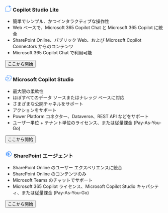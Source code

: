 <div class="lab-branches">
    <div class="lab-branch">
        <div class="lab-branch-detail">
            <h3>
      <svg xmlns="http://www.w3.org/2000/svg" width="20" height="20" viewBox="0 0 20 20" fill="none">
        <path d="M12.9457 5.63353C12.8823 5.55145 12.8135 5.47321 12.7399 5.39932C12.4656 5.12421 12.1308 4.91696 11.7621 4.79412L10.5516 4.40101C10.4583 4.36813 10.3776 4.30713 10.3204 4.22644C10.2632 4.14575 10.2325 4.04932 10.2325 3.95047C10.2325 3.85161 10.2632 3.75519 10.3204 3.67449C10.3776 3.5938 10.4583 3.5328 10.5516 3.49991L11.7621 3.10681C12.1256 2.98139 12.4552 2.77364 12.7251 2.49981C12.9875 2.23349 13.1865 1.91168 13.3075 1.55831L13.3176 1.52836L13.7109 0.318827C13.7439 0.2256 13.8049 0.144867 13.8856 0.0877733C13.9664 0.0306667 14.0629 0 14.1619 0C14.2608 0 14.3572 0.0306667 14.438 0.0877733C14.5188 0.144867 14.5799 0.2256 14.6128 0.318827L15.0061 1.52836C15.1285 1.89608 15.3349 2.23023 15.6092 2.50424C15.8833 2.77825 16.2177 2.98457 16.5857 3.10681L17.7963 3.49991L17.8205 3.50596C17.9137 3.53885 17.9945 3.59984 18.0517 3.68053C18.1088 3.76124 18.1396 3.85765 18.1396 3.95651C18.1396 4.05537 18.1088 4.15179 18.0517 4.23248C17.9945 4.31319 17.9137 4.37417 17.8205 4.40707L16.61 4.80016C16.242 4.9224 15.9076 5.12873 15.6333 5.40273C15.3592 5.67675 15.1527 6.01089 15.0304 6.37861L14.6369 7.58816C14.6333 7.59821 14.6295 7.60812 14.6253 7.61787C14.5907 7.69852 14.5343 7.76827 14.4623 7.81921C14.3815 7.87631 14.2849 7.90697 14.186 7.90697C14.0871 7.90697 13.9907 7.87631 13.9099 7.81921C13.8291 7.76211 13.768 7.68139 13.7352 7.58816L13.3417 6.37861C13.2528 6.10885 13.1187 5.857 12.9457 5.63353ZM19.8183 8.82964L19.1775 8.62153C18.9827 8.55681 18.8056 8.44759 18.6604 8.30252C18.5152 8.15745 18.4059 7.98056 18.3412 7.78588L18.1329 7.14553C18.1155 7.09617 18.0831 7.05344 18.0404 7.02321C17.9976 6.99297 17.9465 6.97675 17.8941 6.97675C17.8417 6.97675 17.7907 6.99297 17.748 7.02321C17.7052 7.05344 17.6729 7.09617 17.6555 7.14553L17.4472 7.78588C17.3837 7.97919 17.2764 8.15521 17.1335 8.30017C16.9907 8.44513 16.8161 8.55512 16.6237 8.62153L15.9829 8.82964C15.9335 8.84705 15.8907 8.87935 15.8604 8.92207C15.8301 8.96479 15.814 9.01583 15.814 9.06817C15.814 9.12051 15.8301 9.17155 15.8604 9.21427C15.8907 9.25699 15.9335 9.28928 15.9829 9.30669L16.6237 9.5148C16.6941 9.53827 16.7623 9.56755 16.8273 9.60224L16.8287 9.60929C16.9431 9.67036 17.0481 9.74813 17.1404 9.8404C17.2859 9.98575 17.3952 10.163 17.4599 10.3581L17.6683 10.9987C17.6857 11.048 17.718 11.0907 17.7608 11.1209C17.8035 11.1512 17.8545 11.1675 17.9069 11.1675C17.9592 11.1675 18.0103 11.1512 18.0531 11.1209C18.0905 11.0944 18.12 11.0583 18.1384 11.0165V11.0124C18.1411 11.0064 18.1435 11.0003 18.1457 10.994L18.354 10.3537C18.4187 10.159 18.528 9.98208 18.6732 9.83701C18.8184 9.69195 18.9955 9.58272 19.1903 9.51801L19.8311 9.30989C19.8805 9.29249 19.9232 9.26019 19.9535 9.21747C19.9837 9.17475 20 9.12371 20 9.07136C20 9.01903 19.9837 8.96799 19.9535 8.92527C19.9232 8.88255 19.8805 8.85025 19.8311 8.83284L19.8183 8.82964ZM9.30232 1.39535C10.2764 1.39535 11.2155 1.54505 12.0977 1.82272C12.0856 1.83559 12.0731 1.84824 12.0603 1.86068C11.892 2.03196 11.6868 2.16243 11.4603 2.24207L10.2957 2.61816C9.97013 2.57853 9.63867 2.55813 9.30232 2.55813C4.80699 2.55813 1.16279 6.20233 1.16279 10.6977C1.16279 12.1804 1.55873 13.5689 2.25025 14.7651C2.32903 14.9013 2.34919 15.0637 2.30615 15.2151L1.32177 18.6767L4.78253 17.6925C4.93397 17.6495 5.09641 17.6696 5.23269 17.7485C6.42939 18.4408 7.81868 18.8372 9.30232 18.8372C13.3677 18.8372 16.7371 15.8567 17.3443 11.9616C17.4523 12.0179 17.5687 12.0573 17.6892 12.0784C17.862 12.1084 18.0393 12.0997 18.2084 12.0531C18.3209 12.022 18.4279 11.9745 18.526 11.9125C17.9308 16.476 14.0281 20 9.30232 20C7.69784 20 6.18675 19.5933 4.86813 18.8771L1.03763 19.9664C0.42428 20.1408 -0.142333 19.5741 0.03208 18.9608L1.12163 15.1295C0.406187 13.8113 0 12.3012 0 10.6977C0 5.56015 4.16479 1.39535 9.30232 1.39535Z" fill="#599FFF"></svg>
      Copilot Studio Lite
    </h3>
        </div>      
        <div class="lab-branch-detail body">
            <ul>
                <li>簡単でシンプル、かつインタラクティブな操作性</li>
                <li>Web ベースで、Microsoft 365 Copilot Chat と Microsoft 365 Copilot に統合</li>
                <li>SharePoint Online、パブリック Web、および Microsoft Copilot Connectors からのコンテンツ</li>
                <li>Microsoft 365 Copilot Chat で利用可能</li>
            <ul>
        </div>
        <div class="lab-branch-detail button">
            <a href="./agent-builder"><button class="github-button">ここから開始</button></a>
        </div>
    </div>
    <div class="lab-branch">
        <div class="lab-branch-detail">
            <h3>
             <svg xmlns="http://www.w3.org/2000/svg" width="20" height="20" viewBox="0 0 20 20" fill="none">
        <path fill-rule="evenodd" clip-rule="evenodd" d="M15.9996 2.15641V1.85844C15.9996 0.80035 15.0679 -0.0157094 14.019 0.123699L6.52187 1.12017C5.65214 1.23577 5.00244 1.97753 5.00244 2.85491V7.29306L1.49715 7.80037C0.636441 7.92493 -0.00219722 8.66265 -0.00219721 9.53232L-0.00244141 15.3867L-0.00219726 15.4161L-0.00219725 15.4677H-0.000591107C0.038421 16.32 0.690036 17.0255 1.54544 17.1249L4.40985 17.458C4.74849 17.4974 5.00391 17.7842 5.00391 18.1251H5.01045C5.10341 19.1042 5.99835 19.829 6.99454 19.6899L14.4881 18.6434C15.3527 18.5226 15.9961 17.7832 15.9961 16.9102V13.3276C15.9961 12.948 16.2798 12.6282 16.6567 12.583L18.4517 12.3676C19.3312 12.262 19.9932 11.5159 19.9932 10.63V4.87651C19.9932 4.01056 19.3599 3.27483 18.5036 3.14599L16.6061 2.86049C16.2577 2.80807 15.9996 2.50873 15.9996 2.15641ZM6.52186 7.0186L12.6781 6.20033L12.749 6.18877L12.7493 6.19086L14.3484 5.97831C14.7212 5.92877 14.9996 5.61087 14.9996 5.23485V1.85844C14.9996 1.40497 14.6003 1.05523 14.1508 1.11498L6.65363 2.11145C6.28088 2.16099 6.00244 2.47889 6.00244 2.85491V7.14834L6.08106 7.13696C6.21942 7.07954 6.36716 7.03916 6.52186 7.0186ZM14.4802 6.96959L12.8245 7.18966L12.4752 7.24664L12.4749 7.24461L10.0087 7.58216V7.57895L9.60027 7.63806L9.1197 7.70384L9.1202 7.70754L6.37563 8.10475C6.15068 8.23556 6.00244 8.47898 6.00244 8.75334V8.82132C6.00244 9.19963 6.28419 9.51872 6.65959 9.56555L9.53217 9.92395C9.69934 9.94481 9.85823 9.98975 10.0055 10.055L10.0055 8.59192L11.0087 8.45461V11.6983C11.0087 12.568 10.3701 13.3057 9.50938 13.4303L8.04609 13.642L8.04529 13.6366L1.64037 14.5691C1.2715 14.6225 0.997803 14.9387 0.997803 15.3114V15.4059C1.00724 15.7781 1.28918 16.0884 1.66094 16.1316L4.52534 16.4647C4.69381 16.4843 4.854 16.5285 5.0025 16.5934V16.5038H5.00391V15.0911L6.00391 14.9451V18.0032C6.03018 18.4357 6.42062 18.7603 6.85623 18.6995L14.3498 17.653C14.7204 17.6012 14.9961 17.2843 14.9961 16.9102V13.3276C14.9961 12.4418 15.658 11.6956 16.5376 11.5901L18.3325 11.3747C18.7095 11.3295 18.9932 11.0097 18.9932 10.63V4.87651C18.9932 4.50539 18.7218 4.19007 18.3548 4.13486L16.4573 3.84936C16.2956 3.82504 16.1421 3.77861 15.9996 3.71343V5.23485C15.9996 6.11223 15.3499 6.85399 14.4802 6.96959ZM1.64038 8.79006L5.00244 8.30348V8.89686H5.00405C5.0403 9.7462 5.68496 10.4517 6.53578 10.5579L9.40837 10.9163C9.7495 10.9588 10.0055 11.2488 10.0055 11.5926H10.0087V11.6983C10.0087 12.071 9.73501 12.3872 9.36614 12.4406L1.49714 13.5794C1.32009 13.6051 1.15243 13.6566 0.997803 13.73V9.53232C0.997803 9.15961 1.2715 8.84344 1.64038 8.79006Z" fill="#599FFF"></svg> Microsoft Copilot Studio
            </h3>
        </div>      
        <div class="lab-branch-detail body">
            <ul>
                <li>最大限の柔軟性</li>
                <li>ほぼすべてのデータ ソースまたはナレッジ ベースに対応</li>
                <li>さまざまな公開チャネルをサポート</li>
                <li>アクションをサポート</li>
                <li>Power Platform コネクター、Dataverse、REST API などをサポート</li>
                <li>ユーザー単位 + テナント単位のライセンス、または従量課金 (Pay-As-You-Go)</li>
            <ul>
        </div>
        <div class="lab-branch-detail button">
            <!-- <a href="#"><button class="github-button">Coming soon ...</button></a> -->
            <a href="./copilot-studio"><button class="github-button">ここから開始</button></a>
        </div>
    </div>
    <div class="lab-branch">
        <div class="lab-branch-detail">
            <h3>
                <svg xmlns="http://www.w3.org/2000/svg" width="23" height="23" viewBox="0 0 24 24" fill="none"><path fill="#599FFF" d="M2.9 17h5.59a4.29 4.29 0 1 0 8.51.71A5.36 5.36 0 0 0 18.41 7.3 5.71 5.71 0 0 0 7.04 7H2.9c-.5 0-.9.4-.9.9v8.2c0 .5.4.9.9.9Zm6.96.71c0-.24.03-.48.09-.71h1.16a.9.9 0 0 0 .89-.9v-1.15a2.86 2.86 0 1 1-2.14 2.76ZM16.64 7A5.35 5.35 0 0 0 12 9.68V7.9a.9.9 0 0 0-.9-.89H8.5a4.29 4.29 0 0 1 8.45 0h-.3Zm.12 9.28a4.29 4.29 0 0 0-3.9-2.85 3.93 3.93 0 1 1 3.9 2.85ZM5.08 11.37a1.44 1.44 0 0 1-.17-.73c-.01-.34.1-.67.32-.93.23-.27.53-.46.86-.56a4.47 4.47 0 0 1 2.73.03v1.1a2.42 2.42 0 0 0-.7-.3 3.4 3.4 0 0 0-.82-.1c-.3 0-.58.06-.84.19a.55.55 0 0 0-.34.5c0 .14.05.27.14.36.11.12.24.2.38.27a12.4 12.4 0 0 0 .82.36c.31.12.62.27.9.45.22.13.4.31.54.53.13.25.2.53.19.81.01.35-.1.7-.3.98-.22.25-.5.44-.82.54-.37.12-.76.18-1.15.17-.35 0-.7-.03-1.05-.09a3.6 3.6 0 0 1-.85-.24v-1.16a3.35 3.35 0 0 0 1.8.56c.3.02.6-.04.87-.18a.58.58 0 0 0 .29-.51.55.55 0 0 0-.17-.4 1.64 1.64 0 0 0-.44-.3c-.2-.1-.47-.23-.84-.38-.3-.12-.58-.27-.85-.45a1.6 1.6 0 0 1-.5-.52Z"/></svg> SharePoint エージェント
            </h3>
        </div>      
        <div class="lab-branch-detail body">
            <ul>
                <li>SharePoint Online のユーザー エクスペリエンスに統合</li>
                <li>SharePoint Online のコンテンツのみ</li>
                <li>Microsoft Teams のチャットでサポート</li>
                <li>Microsoft 365 Copilot ライセンス、Microsoft Copilot Studio キャパシティ、または従量課金 (Pay-As-You-Go)</li>
            <ul>
        </div>
        <div class="lab-branch-detail button">
            <!-- <a href="#"><button class="github-button">Coming soon ...</button></a> -->
            <a href="./sharepoint-agents"><button class="github-button">ここから開始</button></a>
        </div>
    </div>
</div>